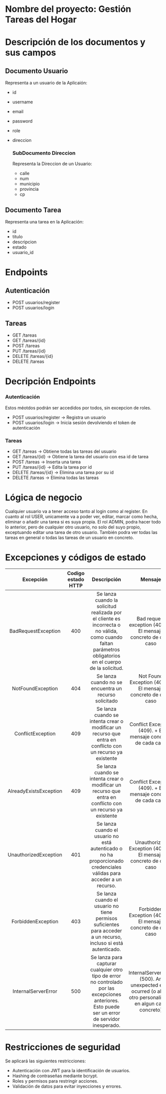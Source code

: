 
# Nombre del proyecto: Gestión Tareas del Hogar

# Descripción de los documentos y sus campos
## Documento Usuario
Representa a un usuario de la Aplicaión:
- id
- username
- email
- password
- role
- direccion

  ### SubDocumento Direccion
  Representa la Direccion de un Usuario:
  - calle
  - num
  - municipio
  - provincia
  - cp
  

## Documento Tarea
Representa una tarea en la Aplicación:
- id
- titulo
- descripcion
- estado
- usuario_id

# Endpoints

## Autenticación

- POST usuarios/register
- POST usuarios/login

## Tareas
- GET /tareas 
- GET /tareas/{id} 
- POST /tareas 
- PUT /tareas/{id} 
- DELETE /tareas/{id} 
- DELETE /tareas 


# Decripción Endpoints
### Autenticación
Estos méotdos podrán ser accedidos por todos, sin excepcion de roles.
- POST usuarios/register -> Registra un usuario
- POST usuarios/login -> Inicia sesión devolviendo el token de autenticación

### Tareas

- GET /tareas -> Obtiene todas las tareas del usuario
- GET /tareas/{id} -> Obtiene la tarea del usuario con esa id de tarea
- POST /tareas -> Inserta una tarea
- PUT /tareas/{id} -> Edita la tarea por id
- DELETE /tareas/{id} -> Elimina una tarea por su id
- DELETE /tareas -> Elimina todas las tareas

# Lógica de negocio

Cualquier usuario va a tener acceso tanto al login como al register.
En cuanto al rol USER, unicamente va a poder ver, editar, marcar como hecha, eliminar o añadir una tarea si es suya propia.
El rol ADMIN, podra hacer todo lo anterior, pero de cualquier otro usuario, no solo del suyo propio, exceptuando editar una tarea de otro usuario.
También podra ver todas las tareas en general o todas las tareas de un usuario en concreto.



# Excepciones y códigos de estado



|        Excepción       | Codigo estado HTTP |                                                                        Descripción                                                                        |                                                   Mensaje                                                  |
|:----------------------:|:------------------:|:---------------------------------------------------------------------------------------------------------------------------------------------------------:|:----------------------------------------------------------------------------------------------------------:|
|   BadRequestException  |         400        | Se lanza cuando la solicitud realizada por el cliente es incorrecta o no válida, como cuando faltan parámetros obligatorios en el cuerpo de la solicitud. |                       Bad request exception (400). + El mensaje concreto de cada caso                      |
|    NotFoundException   |         404        |                                                   Se lanza cuando no se encuentra un recurso solicitado                                                   |                        Not Found Exception (404).+ El mensaje concreto de cada caso                        |
|    ConflictException   |         409        |                         Se lanza cuando se intenta crear o modificar un recurso que entra en conflicto con un recurso ya existente                        |                        Conflict Exception (409). + El mensaje concreto de cada caso                        |
| AlreadyExistsException |         409        |                         Se lanza cuando se intenta crear o modificar un recurso que entra en conflicto con un recurso ya existente                        |                        Conflict Exception (409). + El mensaje concreto de cada caso                        |
|  UnauthorizedException |         401        |                    Se lanza cuando el usuario no está autenticado o no ha proporcionado credenciales válidas para acceder a un recurso.                   |                      Unauthorized Exception (401). + El mensaje concreto de cada caso                      |
|   ForbiddenException   |         403        |                      Se lanza cuando el usuario no tiene permisos suficientes para acceder a un recurso, incluso si está autenticado.                     |                        Forbidden Exception (403). + El mensaje concreto de cada caso                       |
|   InternalServerError  |         500        |     Se lanza para capturar cualquier otro tipo de error no controlado por las excepciones anteriores. Esto puede ser un error de servidor inesperado.     | InternalServerError (500). An unexpected error ocurred (o algun otro personalizado en algun caso concreto) |

# Restricciones de seguridad

Se aplicará las siguientes restricciones:
- Autenticación con JWT para la identificación de usuarios.
- Hashing de contraseñas mediante bcrypt.
- Roles y permisos para restringir acciones.
- Validación de datos para evitar inyecciones y errores.

